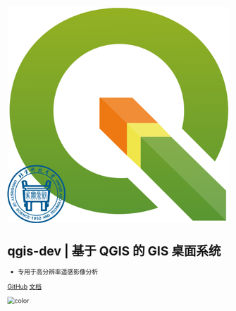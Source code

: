 <!-- cover.md -->

![logo](../logo.svg)

# qgis-dev  |  基于 QGIS 的 GIS 桌面系统

- 专用于高分辨率遥感影像分析

[GitHub](https://github.com/study-233/qgis_dev/tree/master)
[文档](/#id=app)

![color](#e4fff7)
